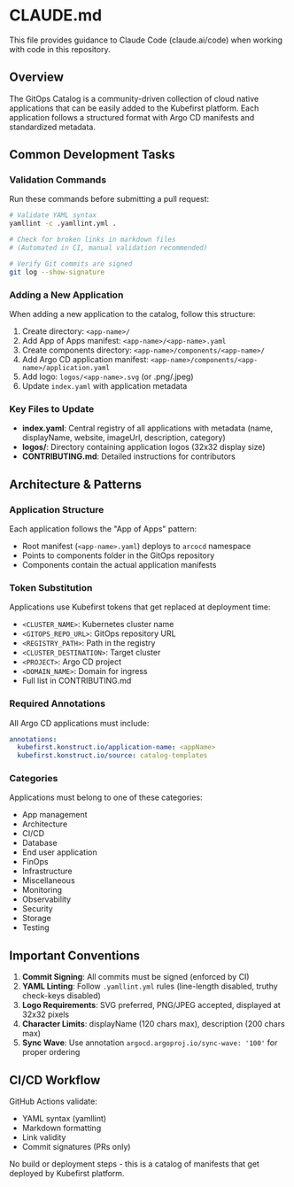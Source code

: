 # CLAUDE.md

This file provides guidance to Claude Code (claude.ai/code) when working with code in this repository.

## Overview

The GitOps Catalog is a community-driven collection of cloud native applications that can be easily added to the Kubefirst platform. Each application follows a structured format with Argo CD manifests and standardized metadata.

## Common Development Tasks

### Validation Commands

Run these commands before submitting a pull request:

```bash
# Validate YAML syntax
yamllint -c .yamllint.yml .

# Check for broken links in markdown files
# (Automated in CI, manual validation recommended)

# Verify Git commits are signed
git log --show-signature
```

### Adding a New Application

When adding a new application to the catalog, follow this structure:

1. Create directory: `<app-name>/`
2. Add App of Apps manifest: `<app-name>/<app-name>.yaml`
3. Create components directory: `<app-name>/components/<app-name>/`
4. Add Argo CD application manifest: `<app-name>/components/<app-name>/application.yaml`
5. Add logo: `logos/<app-name>.svg` (or .png/.jpeg)
6. Update `index.yaml` with application metadata

### Key Files to Update

- **index.yaml**: Central registry of all applications with metadata (name, displayName, website, imageUrl, description, category)
- **logos/**: Directory containing application logos (32x32 display size)
- **CONTRIBUTING.md**: Detailed instructions for contributors

## Architecture & Patterns

### Application Structure

Each application follows the "App of Apps" pattern:
- Root manifest (`<app-name>.yaml`) deploys to `arcocd` namespace
- Points to components folder in the GitOps repository
- Components contain the actual application manifests

### Token Substitution

Applications use Kubefirst tokens that get replaced at deployment time:
- `<CLUSTER_NAME>`: Kubernetes cluster name
- `<GITOPS_REPO_URL>`: GitOps repository URL
- `<REGISTRY_PATH>`: Path in the registry
- `<CLUSTER_DESTINATION>`: Target cluster
- `<PROJECT>`: Argo CD project
- `<DOMAIN_NAME>`: Domain for ingress
- Full list in CONTRIBUTING.md

### Required Annotations

All Argo CD applications must include:
```yaml
annotations:
  kubefirst.konstruct.io/application-name: <appName>
  kubefirst.konstruct.io/source: catalog-templates
```

### Categories

Applications must belong to one of these categories:
- App management
- Architecture
- CI/CD
- Database
- End user application
- FinOps
- Infrastructure
- Miscellaneous
- Monitoring
- Observability
- Security
- Storage
- Testing

## Important Conventions

1. **Commit Signing**: All commits must be signed (enforced by CI)
2. **YAML Linting**: Follow `.yamllint.yml` rules (line-length disabled, truthy check-keys disabled)
3. **Logo Requirements**: SVG preferred, PNG/JPEG accepted, displayed at 32x32 pixels
4. **Character Limits**: displayName (120 chars max), description (200 chars max)
5. **Sync Wave**: Use annotation `argocd.argoproj.io/sync-wave: '100'` for proper ordering

## CI/CD Workflow

GitHub Actions validate:
- YAML syntax (yamllint)
- Markdown formatting
- Link validity
- Commit signatures (PRs only)

No build or deployment steps - this is a catalog of manifests that get deployed by Kubefirst platform.